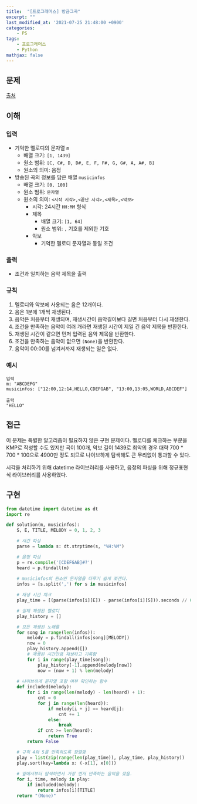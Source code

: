 ```yaml
---
title:  "[프로그래머스] 방금그곡"
excerpt: ""
last_modified_at: '2021-07-25 21:48:00 +0900'
categories:
    - PS
tags:
    - 프로그래머스
    - Python
mathjax: false
---
```

## 문제
[출처](https://programmers.co.kr/learn/courses/30/lessons/17683)

## 이해
### 입력 
* 기억한 멜로디의 문자열 ```m```
    * 배열 크기: ```[1, 1439]```
    * 원소 범위: ```[C, C#, D, D#, E, F, F#, G, G#, A, A#, B]```
    * 원소의 의미: 음정
* 방송된 곡의 정보를 담은 배열 ```musicinfos```
    * 배열 크기: ```[0, 100]```
    * 원소 범위: ```문자열```
    * 원소의 의미: ```<시작 시각>,<끝난 시각>,<제목>,<악보>``` 
        * 시각: 24시간 ```HH:MM``` 형식 
        * 제목
            * 배열 크기: ```[1, 64]```
            * 원소 범위: ```,``` 기호를 제외한 기호
        * 악보
            * 기억한 멜로디 문자열과 동일 조건
### 출력 
* 조건과 일치하는 음악 제목을 출력

### 규칙
1. 멜로디와 악보에 사용되는 음은 12개이다.
2. 음은 1분에 1개씩 재생된다. 
3. 음악은 처음부터 재생되며, 재생시간이 음악길이보다 길면 처음부터 다시 재생한다.
4. 조건을 만족하는 음악이 여러 개라면 재생된 시간이 제일 긴 음악 제목을 반환한다.
5. 재생된 시간이 같으면 먼저 입력된 음악 제목을 반환한다.
6. 조건을 만족하는 음악이 없으면 ```(None)```을 반환한다.
7. 음악이 00:00를 넘겨서까지 재생되는 일은 없다.

### 예시
```
입력
m: "ABCDEFG"
musicinfos: ["12:00,12:14,HELLO,CDEFGAB", "13:00,13:05,WORLD,ABCDEF"]

출력
"HELLO"
```

## 접근
이 문제는 특별한 알고리즘이 필요하지 않은 구현 문제이다. 멜로디를 체크하는 부분을 KMP로 작성할 수도 있지만 곡이 100개, 악보 길이 1439로 최악의 경우 대략 700 * 700 * 100으로 4900만 정도 되므로 나이브하게 탐색해도 큰 무리없이 통과할 수 있다.

시각을 처리하기 위해 datetime 라이브러리를 사용하고, 음정의 파싱을 위해 정규표현식 라이브러리를 사용하였다.

## 구현
```python
from datetime import datetime as dt
import re

def solution(m, musicinfos):
    S, E, TITLE, MELODY = 0, 1, 2, 3

    # 시간 파싱
    parse = lambda s: dt.strptime(s, "%H:%M")

    # 음정 파싱
    p = re.compile('[CDEFGAB]#?')
    heard = p.findall(m)
    
    # musicinfos의 원소인 문자열을 다루기 쉽게 쪼갠다.
    infos = [s.split(',') for s in musicinfos]

    # 재생 시간 체크
    play_time = [(parse(infos[i][E]) - parse(infos[i][S])).seconds // 60 for i in range(len(infos))]

    # 실제 재생된 멜로디
    play_history = []

    # 모든 재생된 노래를
    for song in range(len(infos)):
        melody = p.findall(infos[song][MELODY])
        now = 0
        play_history.append([])
        # 재생된 시간만큼 재생하고 기록함
        for i in range(play_time[song]):
            play_history[-1].append(melody[now])
            now = (now + 1) % len(melody)
    
    # 나이브하게 문자열 포함 여부 확인하는 함수
    def included(melody):
        for i in range(len(melody) - len(heard) + 1):
            cnt = 0
            for j in range(len(heard)):
                if melody[i + j] == heard[j]:
                    cnt += 1
                else:
                    break
            if cnt >= len(heard):
                return True
        return False

    # 규칙 4와 5를 만족하도록 정렬함
    play = list(zip(range(len(play_time)), play_time, play_history))
    play.sort(key=lambda x: (-x[1], x[0]))
    
    # 앞에서부터 탐색하면서 가장 먼저 만족하는 음악을 찾음.
    for i, time, melody in play:
        if included(melody):
            return infos[i][TITLE]
    return "(None)"
```